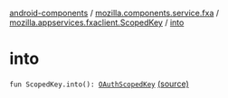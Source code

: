 [android-components](../../index.md) / [mozilla.components.service.fxa](../index.md) / [mozilla.appservices.fxaclient.ScopedKey](index.md) / [into](./into.md)

# into

`fun ScopedKey.into(): `[`OAuthScopedKey`](../../mozilla.components.concept.sync/-o-auth-scoped-key/index.md) [(source)](https://github.com/mozilla-mobile/android-components/blob/master/components/service/firefox-accounts/src/main/java/mozilla/components/service/fxa/Types.kt#L25)